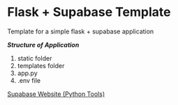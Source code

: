 # Flask + Supabase Template
Template for a simple flask + supabase application

**_Structure of Application_**
1. static folder
2. templates folder
3. app.py
4. .env file

[Supabase Website (Python Tools)](https://supabase.com/docs/reference/python/initializing)


